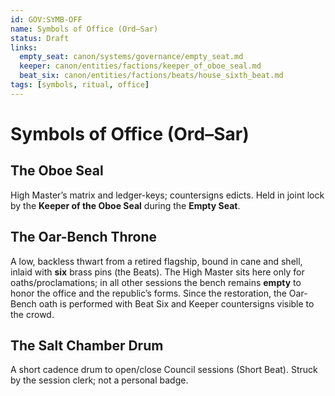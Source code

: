 ```yaml
---
id: GOV:SYMB-OFF
name: Symbols of Office (Ord–Sar)
status: Draft
links:
  empty_seat: canon/systems/governance/empty_seat.md
  keeper: canon/entities/factions/keeper_of_oboe_seal.md
  beat_six: canon/entities/factions/beats/house_sixth_beat.md
tags: [symbols, ritual, office]
---
```


# Symbols of Office (Ord–Sar)

## The Oboe Seal
High Master’s matrix and ledger-keys; countersigns edicts. Held in joint lock by the **Keeper of the Oboe Seal** during the **Empty Seat**.

## The Oar-Bench Throne
A low, backless thwart from a retired flagship, bound in cane and shell, inlaid with **six** brass pins (the Beats). The High Master sits here only for oaths/proclamations; in all other sessions the bench remains **empty** to honor the office and the republic’s forms. Since the restoration, the Oar-Bench oath is performed with Beat Six and Keeper countersigns visible to the crowd.

## The Salt Chamber Drum
A short cadence drum to open/close Council sessions (Short Beat). Struck by the session clerk; not a personal badge.
